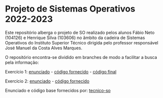 # Projeto de Sistemas Operativos 2022-2023

Este repositório alberga o projeto de SO realizado pelos alunos Fábio Neto (104126) e Henrique Silva
(103606) no âmbito da cadeira de Sistemas Operativos do Instituto Superior Técnico dirigida pelo
professor responsável José Manuel da Costa Alves Marques.

O repositório encontra-se dividido em branches de modo a facilitar a busca pela informação:

Exercício 1:
[enunciado](https://github.com/hSilva10/SO-project/blob/statement/exercise1.md) -
[código fornecido](https://github.com/hSilva10/SO-project/tree/base-v1) -
[código final](https://github.com/hSilva10/SO-project/tree/release-v1)

Exercício 2:
[enunciado](https://github.com/hSilva10/SO-project/blob/statement/exercise2.md) -
[código fornecido](https://github.com/hSilva10/SO-project/tree/base-v2)

Enunciado e código base fornecidos por: [tecnico-so](https://github.com/tecnico-so)